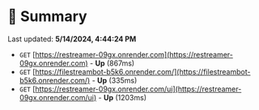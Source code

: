# 📖 Summary
Last updated: **5/14/2024, 4:44:24 PM**

- `GET` [https://restreamer-09gx.onrender.com](https://restreamer-09gx.onrender.com) - **Up** (867ms)
- `GET` [https://filestreambot-b5k6.onrender.com/](https://filestreambot-b5k6.onrender.com/) - **Up** (335ms)
- `GET` [https://restreamer-09gx.onrender.com/ui](https://restreamer-09gx.onrender.com/ui) - **Up** (1203ms)
